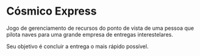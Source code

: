 # Cósmico Express

Jogo de gerenciamento de recursos do ponto de vista de uma pessoa que pilota naves para uma grande empresa de entregas interestelares.

Seu objetivo é concluir a entrega o mais rápido possível.
